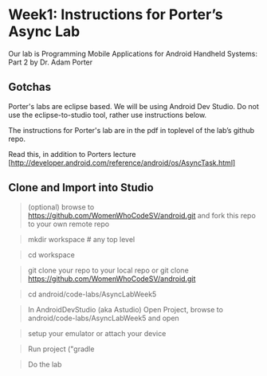 # Week1: Instructions for Porter’s Async Lab
Our lab is Programming Mobile Applications for Android Handheld Systems: Part 2 by Dr. Adam Porter

## Gotchas

Porter's labs are eclipse based. We will be using Android Dev Studio.  Do not use the eclipse-to-studio
tool, rather use instructions below.


The instructions for Porter's lab are in the pdf in toplevel of the lab’s github repo.

Read this, in addition to Porters lecture [http://developer.android.com/reference/android/os/AsyncTask.html]

## Clone and Import into Studio

> (optional) browse to https://github.com/WomenWhoCodeSV/android.git
and fork this repo to your own remote repo

> mkdir workspace  # any top level

> cd workspace

> git clone your repo to your local repo
or git clone https://github.com/WomenWhoCodeSV/android.git


> cd android/code-labs/AsyncLabWeek5


> In AndroidDevStudio (aka Astudio) Open Project, browse to
 android/code-labs/AsyncLabWeek5 and open

> setup your emulator or attach your device

> Run project ("gradle 

> Do the lab